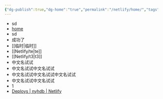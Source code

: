 ```yaml
---
{"dg-publish":true,"dg-home":"true","permalink":"/netlify/home/","tags":["gardenEntry"],"dgPassFrontmatter":true,"noteIcon":""}
---
```


- sd
- [home](https://nyhdb.netlify.app/)
- sd
- 成功了
- [[临时\|临时]]
- [[Netlify/te\|te]]
- [[Netlify/t3\|t3]]
- 中文名试试
- 中文名试试中文名试试
- 中文名试试中文名试试中文名试试
- 中文名试试中文名试试
- 1
- [Deploys | nyhdb | Netlify](https://app.netlify.com/sites/nyhdb/deploys)
